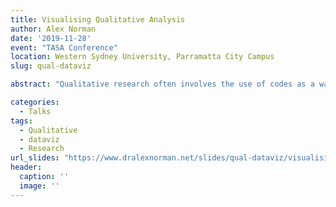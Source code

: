 ```yaml
---
title: Visualising Qualitative Analysis
author: Alex Norman
date: '2019-11-28'
event: "TASA Conference"
location: Western Sydney University, Parramatta City Campus
slug: qual-dataviz

abstract: "Qualitative research often involves the use of codes as a way to label and organize data. These codes become the basis of analysis and the way researchers both choose to understand and explain their data. While some qualitative software packages offer ways to view analytical choices, visualisation of analysis is not standard to either analytical or communicative steps in qualitative research. In contrast, data science practitioners have long argued for visualisation as a standard step in data analysis, arguing that it assists with understanding and aids transparent reporting. Using theories and practices from data science and qualitative analysis, this presentation will make a case for visualisation as a standard tool of analytical thinking in qualitative research, and will offer a solution that is both reproducible for researchers and visually simple for readers. Applying visualisation methods to qualitative analysis can help researchers better understand their data set, and offers an additional way to communicate one’s analyses and conclusions."

categories:
  - Talks
tags:
  - Qualitative
  - dataviz
  - Research
url_slides: "https://www.dralexnorman.net/slides/qual-dataviz/visualising_qual_analysis.html#1"
header:
  caption: ''
  image: ''
---
```

